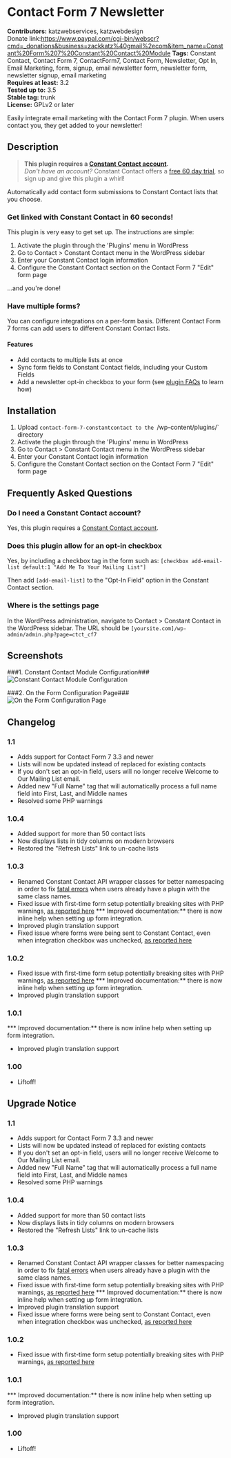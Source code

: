 # Contact Form 7 Newsletter #
**Contributors:** katzwebservices, katzwebdesign  
Donate link:https://www.paypal.com/cgi-bin/webscr?cmd=_donations&business=zackkatz%40gmail%2ecom&item_name=Constant%20Form%207%20Constant%20Contact%20Module
**Tags:** Constant Contact, Contact Form 7, ContactForm7, Contact Form, Newsletter, Opt In, Email Marketing, form, signup, email newsletter form, newsletter form, newsletter signup, email marketing  
**Requires at least:** 3.2  
**Tested up to:** 3.5  
**Stable tag:** trunk  
**License:** GPLv2 or later  

Easily integrate email marketing with the Contact Form 7 plugin. When users contact you, they get added to your newsletter!

## Description ##

> __This plugin requires a <a href="http://wordpress.constantcontact.com" title="Sign up for a free Constant Contact trial" rel="nofollow">Constant Contact account</a>.__ <br />*Don't have an account?* Constant Contact offers a <a href="https://wordpress.constantcontact.com/email-marketing/signup.jsp" rel="nofollow">free 60 day trial</a>, so sign up and give this plugin a whirl!

Automatically add contact form submissions to Constant Contact lists that you choose.

### Get linked with Constant Contact in 60 seconds!
This plugin is very easy to get set up. The instructions are simple: 

1. Activate the plugin through the 'Plugins' menu in WordPress
1. Go to Contact > Constant Contact menu in the WordPress sidebar
1. Enter your Constant Contact login information
1. Configure the Constant Contact section on the Contact Form 7 "Edit" form page

...and you're done!

### Have multiple forms? 
You can configure integrations on a per-form basis. Different Contact Form 7 forms can add users to different Constant Contact lists.

#### Features
* Add contacts to multiple lists at once
* Sync form fields to Constant Contact fields, including your Custom Fields
* Add a newsletter opt-in checkbox to your form (see <a href="http://wordpress.org/extend/plugins/contact-form-7-newsletter/faq/">plugin FAQs</a> to learn how)

## Installation ##

1. Upload `contact-form-7-constantcontact to the `/wp-content/plugins/` directory
1. Activate the plugin through the 'Plugins' menu in WordPress
1. Go to Contact > Constant Contact menu in the WordPress sidebar
1. Enter your Constant Contact login information
1. Configure the Constant Contact section on the Contact Form 7 "Edit" form page

## Frequently Asked Questions ##

### Do I need a Constant Contact account? ###
Yes, this plugin requires a <a href="http://wordpress.constantcontact.com/features/signup.jsp" title="Sign up for Constant Contact" rel="nofollow">Constant Contact account</a>.

### Does this plugin allow for an opt-in checkbox ###

Yes, by including a checkbox tag in the form such as:
`[checkbox add-email-list default:1 "Add Me To Your Mailing List"]`

Then add `[add-email-list]` to the "Opt-In Field" option in the Constant Contact section.

### Where is the settings page ###

In the WordPress administration, navigate to Contact > Constant Contact in the WordPress sidebar. The URL should be `[yoursite.com]/wp-admin/admin.php?page=ctct_cf7`

## Screenshots ##

###1. Constant Contact Module Configuration###
![Constant Contact Module Configuration](http://s.wordpress.org/extend/plugins/contact-form-7-newsletter/screenshot-1.png)

###2. On the Form Configuration Page###
![On the Form Configuration Page](http://s.wordpress.org/extend/plugins/contact-form-7-newsletter/screenshot-2.png)


## Changelog ##

### 1.1 ###
* Adds support for Contact Form 7 3.3 and newer
* Lists will now be updated instead of replaced for existing contacts
* If you don't set an opt-in field, users will no longer receive Welcome to Our Mailing List email.
* Added new "Full Name" tag that will automatically process a full name field into First, Last, and Middle names
* Resolved some PHP warnings

### 1.0.4 ###
* Added support for more than 50 contact lists
* Now displays lists in tidy columns on modern browsers
* Restored the "Refresh Lists" link to un-cache lists

### 1.0.3 ###
* Renamed Constant Contact API wrapper classes for better namespacing in order to fix <a href="http://wordpress.org/support/topic/plugin-contact-form-7-constant-contact-fatal-error-when-activating">fatal errors</a> when users already have a plugin with the same class names.
* Fixed issue with first-time form setup potentially breaking sites with PHP warnings, <a href="http://wordpress.org/support/topic/plugin-contact-form-7-constant-contact-plugin-doesnt-work-with-php-version-5310">as reported here</a>
*** Improved documentation:** there is now inline help when setting up form integration.  
* Improved plugin translation support
* Fixed issue where forms were being sent to Constant Contact, even when integration checkbox was unchecked, <a href="http://wordpress.org/support/topic/plugin-contact-form-7-constant-contact-all-forms-are-connected-to-constant-contact">as reported here</a>

### 1.0.2 ###
* Fixed issue with first-time form setup potentially breaking sites with PHP warnings, <a href="http://wordpress.org/support/topic/plugin-contact-form-7-constant-contact-plugin-doesnt-work-with-php-version-5310">as reported here</a>
*** Improved documentation:** there is now inline help when setting up form integration.  
* Improved plugin translation support

### 1.0.1 ###
*** Improved documentation:** there is now inline help when setting up form integration.  
* Improved plugin translation support

### 1.00 ###
* Liftoff!

## Upgrade Notice ##

### 1.1 ###
* Adds support for Contact Form 7 3.3 and newer
* Lists will now be updated instead of replaced for existing contacts
* If you don't set an opt-in field, users will no longer receive Welcome to Our Mailing List email.
* Added new "Full Name" tag that will automatically process a full name field into First, Last, and Middle names
* Resolved some PHP warnings

### 1.0.4 ###
* Added support for more than 50 contact lists
* Now displays lists in tidy columns on modern browsers
* Restored the "Refresh Lists" link to un-cache lists

### 1.0.3 ###
* Renamed Constant Contact API wrapper classes for better namespacing in order to fix <a href="http://wordpress.org/support/topic/plugin-contact-form-7-constant-contact-fatal-error-when-activating">fatal errors</a> when users already have a plugin with the same class names.
* Fixed issue with first-time form setup potentially breaking sites with PHP warnings, <a href="http://wordpress.org/support/topic/plugin-contact-form-7-constant-contact-plugin-doesnt-work-with-php-version-5310">as reported here</a>
*** Improved documentation:** there is now inline help when setting up form integration.  
* Improved plugin translation support
* Fixed issue where forms were being sent to Constant Contact, even when integration checkbox was unchecked, <a href="http://wordpress.org/support/topic/plugin-contact-form-7-constant-contact-all-forms-are-connected-to-constant-contact">as reported here</a>

### 1.0.2 ###
* Fixed issue with first-time form setup potentially breaking sites with PHP warnings, <a href="http://wordpress.org/support/topic/plugin-contact-form-7-constant-contact-plugin-doesnt-work-with-php-version-5310">as reported here</a>

### 1.0.1 ###
*** Improved documentation:** there is now inline help when setting up form integration.  
* Improved plugin translation support

### 1.00 ###
* Liftoff!